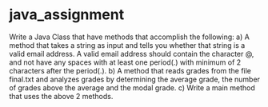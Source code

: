 # java_assignment
Write a Java Class that have methods that accomplish the following: a) A method that takes a string as input and tells you whether that string is a valid email address. A valid email address should contain the character @, and not have any spaces with at least one period(.) with minimum of 2 characters after the period(.). b) A method that reads grades from the file final.txt and analyzes grades by determining the average grade, the number of grades above the average and the modal grade. c) Write a main method that uses the above 2 methods.
